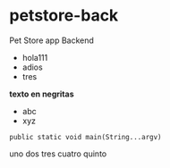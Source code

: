 # petstore-back
Pet Store app Backend

* hola111
* adios
* tres

**texto en negritas**
- abc
- xyz

`public static void main(String...argv)`

uno
dos
tres
cuatro
quinto
